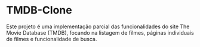 # TMDB-Clone
Este projeto é uma implementação parcial das funcionalidades do site The Movie Database (TMDB), focando na listagem de filmes, páginas individuais de filmes e funcionalidade de busca.

